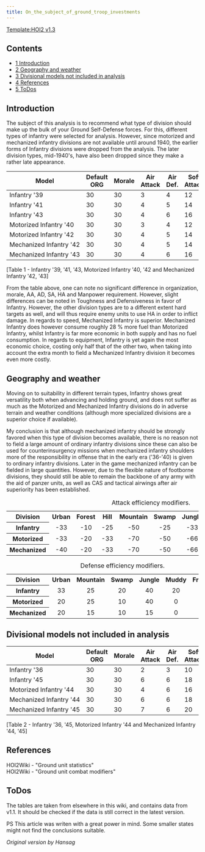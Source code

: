 ```yaml
---
title: On_the_subject_of_ground_troop_investments
---
```


[Template:HOI2 v1.3](/wiki/index.php?title=Template:HOI2_v1.3&action=edit&redlink=1 "Template:HOI2 v1.3 (page does not exist)")

## Contents

- [1 Introduction](#Introduction)
- [2 Geography and weather](#Geography_and_weather)
- [3 Divisional models not included in analysis](#Divisional_models_not_included_in_analysis)
- [4 References](#References)
- [5 ToDos](#ToDos)

## Introduction

The subject of this analysis is to recommend what type of division should make up the bulk of your Ground Self-Defense forces. For this, different types of infantry were selected for analysis. However, since motorized and mechanized infantry divisions are not available until around 1940, the earlier forms of Infantry divisions were dropped from the analysis. The later division types, mid-1940's, have also been dropped since they make a rather late appearance.

| Model                   | Default ORG | Morale | Air Attack | Air Def. | Soft Attack | Hard Attack | Tough-ness | Defens-iveness | Soft-ness |     | Cost | Build-time | Man-power | Max Speed | Supply Cons. | Fuel Cons. | Supp. |
| ----------------------- | ----------- | ------ | ---------- | -------- | ----------- | ----------- | ---------- | -------------- | --------- | --- | ---- | ---------- | --------- | --------- | ------------ | ---------- | ----- |
| Infantry '39            | 30          | 30     | 3          | 4        | 12          | 2           | 18         | 18             | 100       |     | 7    | 95         | 10        | 5         | 1            | 0          | 2     |
| Infantry '41            | 30          | 30     | 4          | 5        | 14          | 4           | 24         | 24             | 100       |     | 7    | 95         | 10        | 5         | 1            | 0          | 2     |
| Infantry '43            | 30          | 30     | 4          | 6        | 16          | 5           | 30         | 30             | 100       |     | 7    | 95         | 10        | 5         | 1.1          | 0          | 2     |
| Motorized Infantry '40  | 30          | 30     | 3          | 4        | 12          | 2           | 15         | 15             | 80        |     | 14   | 100        | 10        | 8         | 1.2          | 3.5        | 2     |
| Motorized Infantry '42  | 30          | 30     | 4          | 5        | 14          | 4           | 20         | 25             | 80        |     | 12   | 100        | 10        | 9         | 1.3          | 3.5        | 2     |
| Mechanized Infantry '42 | 30          | 30     | 4          | 5        | 14          | 5           | 20         | 20             | 60        |     | 14   | 125        | 10        | 10        | 1.3          | 4.5        | 2     |
| Mechanized Infantry '43 | 30          | 30     | 4          | 6        | 16          | 6           | 25         | 25             | 60        |     | 14   | 125        | 10        | 10        | 1.4          | 4.5        | 2     |

\[Table 1 - Infantry '39, '41, '43, Motorized Infantry '40, '42 and Mechanized Infantry '42, '43\]

From the table above, one can note no significant difference in organization, morale, AA, AD, SA, HA and Manpower requirement. However, slight differences can be noted in Toughness and Defensiveness in favor of Infantry. However, the other division types are to a different extent hard targets as well, and will thus require enemy units to use HA in order to inflict damage. In regards to speed, Mechanized Infantry is superior. Mechanized Infantry does however consume roughly 28 % more fuel than Motorized Infantry, whilst Infantry is far more economic in both supply and has no fuel consumption. In regards to equipment, Infantry is yet again the most economic choice, costing only half that of the other two, when taking into account the extra month to field a Mechanized Infantry division it becomes even more costly.

## Geography and weather

Moving on to suitability in different terrain types, Infantry shows great versatility both when advancing and holding ground, and does not suffer as much as the Motorized and Mechanized Infantry divisions do in adverse terrain and weather conditions (although more specialized divisions are a superior choice if available).

My conclusion is that although mechanized infantry should be strongly favored when this type of division becomes available, there is no reason not to field a large amount of ordinary infantry divisions since these can also be used for counterinsurgency missions when mechanized infantry shoulders more of the responsibility in offense that in the early era ('36-'40) is given to ordinary infantry divisions. Later in the game mechanized infantry can be fielded in large quantities. However, due to the flexible nature of footborne divisions, they should still be able to remain the backbone of any army with the aid of panzer units, as well as CAS and tactical airwings after air superiority has been established.

<table class="wikitable" style="text-align:center"><caption>Attack efficiency modifiers.</caption><tbody><tr><th>Division</th><th>Urban</th><th>Forest</th><th>Hill</th><th>Mountain</th><th>Swamp</th><th>Jungle</th><th>Muddy</th><th>Fort</th><th>River</th><th>Shore</th></tr><tr><th>Infantry</th><td>-33</td><td>-10</td><td>-25</td><td>-50</td><td>-25</td><td>-33</td><td>-33</td><td>-10</td><td>-50</td><td>-50</td></tr><tr><th>Motorized</th><td>-33</td><td>-20</td><td>-33</td><td>-70</td><td>-50</td><td>-66</td><td>-70</td><td>-20</td><td>-66</td><td>-66</td></tr><tr><th>Mechanized</th><td>-40</td><td>-20</td><td>-33</td><td>-70</td><td>-50</td><td>-66</td><td>-50</td><td>-20</td><td>-66</td><td>-66</td></tr></tbody></table>

<table class="wikitable" style="text-align:center"><caption>Defense efficiency modifiers.</caption><tbody><tr><th>Division</th><th>Urban</th><th>Mountain</th><th>Swamp</th><th>Jungle</th><th>Muddy</th><th>Frozen</th><th>Snow</th></tr><tr><th>Infantry</th><td>33</td><td>25</td><td>20</td><td>40</td><td>20</td><td>20</td><td>0</td></tr><tr><th>Motorized</th><td>20</td><td>25</td><td>10</td><td>40</td><td>0</td><td>10</td><td>-10</td></tr><tr><th>Mechanized</th><td>20</td><td>15</td><td>10</td><td>15</td><td>0</td><td>10</td><td>-10</td></tr></tbody></table>

## Divisional models not included in analysis

| Model                   | Default ORG | Morale | Air Attack | Air Def. | Soft Attack | Hard Attack | Tough-ness | Defens-iveness | Soft-ness |     | Cost | Build-time | Man-power | Max Speed | Supply Cons. | Fuel Cons. | Supp. |
| ----------------------- | ----------- | ------ | ---------- | -------- | ----------- | ----------- | ---------- | -------------- | --------- | --- | ---- | ---------- | --------- | --------- | ------------ | ---------- | ----- |
| Infantry '36            | 30          | 30     | 2          | 3        | 10          | 1           | 12         | 15             | 100       |     | 7    | 95         | 10        | 5         | 1            | 0          | 2     |
| Infantry '45            | 30          | 30     | 6          | 6        | 18          | 6           | 35         | 35             | 100       |     | 7    | 95         | 10        | 6         | 1.1          | 0.1        | 2     |
| Motorized Infantry '44  | 30          | 30     | 4          | 6        | 16          | 5           | 27         | 35             | 80        |     | 12   | 100        | 10        | 9         | 1.4          | 3.5        | 2     |
| Mechanized Infantry '44 | 30          | 30     | 6          | 6        | 18          | 7           | 32         | 32             | 60        |     | 14   | 125        | 10        | 10        | 1.5          | 4.5        | 2     |
| Mechanized Infantry '45 | 30          | 30     | 7          | 6        | 20          | 8           | 37         | 37             | 60        |     | 14   | 125        | 10        | 10        | 1.5          | 4.5        | 2     |

\[Table 2 - Infantry '36, '45, Motorized Infantry '44 and Mechanized Infantry '44, '45\]

## References

HOI2Wiki - "Ground unit statistics"  
HOI2Wiki - "Ground unit combat modifiers"

## ToDos

The tables are taken from elsewhere in this wiki, and contains data from v1.1. It should be checked if the data is still correct in the latest version.

PS This article was writen with a great power in mind. Some smaller states might not find the conclusions suitable.

_Original version by Hansag_
